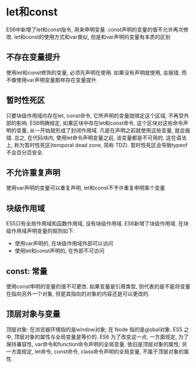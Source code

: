 # let和const
ES6中新增了let和const指令, 用来申明变量. const声明的变量的值不允许再次修改. let和const的使用方式和var类似, 但是和var声明的变量有本质的区别

## 不存在变量提升

使用let和const修饰的变量, 必须先声明在使用. 如果没有声明就使用, 会报错, 而不像使用var声明变量那样存在变量提升.

## 暂时性死区

只要块级作用域内存在let, const命令, 它所声明的变量就绑定这个区域, 不再受外部的影响.  ES6明确规定, 如果区块中存在let和const命令, 这个区块对这些命令声明的变量, 从一开始就形成了封闭作用域. 凡是在声明之前就使用这些变量, 就会报错. 总之, 在代码块内, 使用let命令声明变量之前, 该变量都是不可用的. 这在语法上, 称为暂时性死区(temporal dead zone, 简称 TDZ). 暂时性死区会导致typeof不会百分百安全.

## 不允许重复声明

使用var声明的变量可以重复声明, let和const不予许重复申明某个变量

## 块级作用域

ES5只有全局作用域和函数作用域, 没有块级作用域. ES6新增了块级作用域. 在块级作用域声明变量的规则如下:
* 使用var声明的, 在块级作用域外部可以访问
* 使用let和const声明的, 在外部不可访问

## const: 常量

使用const申明的变量的值不可更改. 如果变量是引用类型, 则代表的是不能将变量在指向另外一个对象, 但是其指向的对象的内容还是可以更改的.

## 顶层对象与变量

顶层对象: 在浏览器环境指的是window对象; 在 Node 指的是global对象. ES5 之中, 顶层对象的属性与全局变量是等价的. ES6 为了改变这一点, 一方面规定, 为了保持兼容性, var命令和function命令声明的全局变量, 依旧是顶层对象的属性; 另一方面规定, let命令, const命令, class命令声明的全局变量, 不属于顶层对象的属性.

